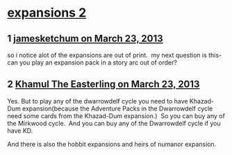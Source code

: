 # [expansions 2](https://community.fantasyflightgames.com/topic/81290-expansions-2/)

## 1 [jamesketchum on March 23, 2013](https://community.fantasyflightgames.com/topic/81290-expansions-2/?do=findComment&comment=777291)

so i notice alot of the expansions are out of print.  my next question is this- can you play an expansion pack in a story arc out of order?

## 2 [Khamul The Easterling on March 23, 2013](https://community.fantasyflightgames.com/topic/81290-expansions-2/?do=findComment&comment=777298)

Yes. But to play any of the dwarrowdelf cycle you need to have Khazad-Dum expansion(because the Adventure Packs in the Dwarrowdelf cycle need some cards from the Khazad-Dum expansion.)  So you can buy any of the Mirkwood cycle.  And you can buy any of the Dwarrowdelf cycle if you have KD. 

And there is also the hobbit expansions and heirs of numanor expansion.


